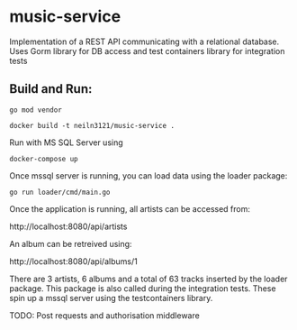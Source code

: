 # music-service
Implementation of a REST API communicating with a relational database. Uses Gorm library for DB access and test containers library for integration tests

## Build and Run:
`go mod vendor`

`docker build -t neiln3121/music-service .`

Run with MS SQL Server using

`docker-compose up`

Once mssql server is running, you can load data using the loader package:

`go run loader/cmd/main.go`

Once the application is running, all artists can be accessed from:

http://localhost:8080/api/artists

An album can be retreived using:

http://localhost:8080/api/albums/1

There are 3 artists, 6 albums and a total of 63 tracks inserted by the loader package. This package is also called during the integration tests. These spin up a mssql server using the testcontainers library.

TODO: Post requests and authorisation middleware